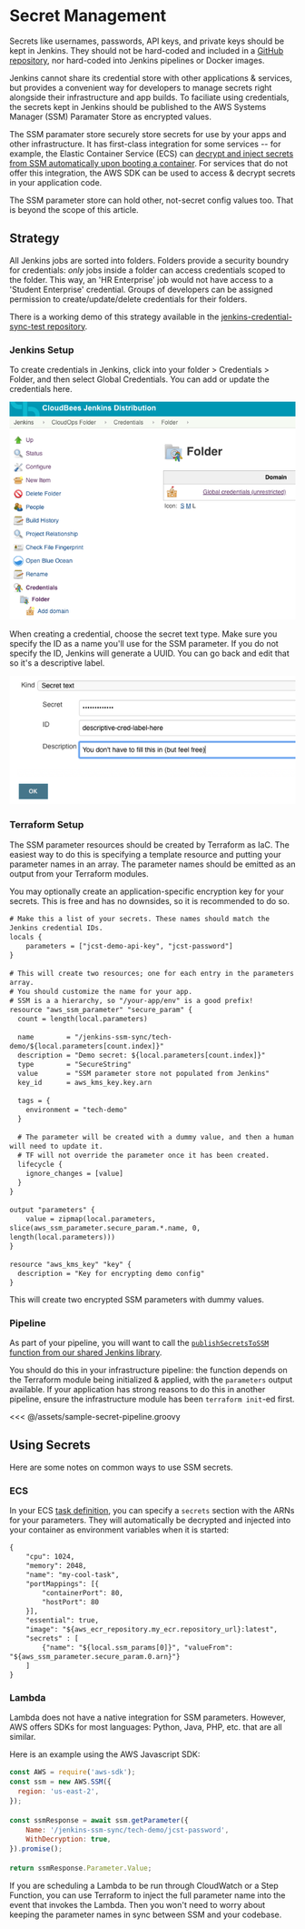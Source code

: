 # Secret Management
Secrets like usernames, passwords, API keys, and private keys should be kept in Jenkins. They should not be hard-coded and included in a [GitHub repository](../github/policies.md#secrets), nor hard-coded into Jenkins pipelines or Docker images. 

Jenkins cannot share its credential store with other applications & services, but provides a convenient way for developers to manage secrets right alongside their infrastructure and app builds. To faciliate using credentials, the secrets kept in Jenkins should be published to the AWS Systems Manager (SSM) Paramater Store as encrypted values.

The SSM paramater store securely store secrets for use by your apps and other infrastructure. It has first-class integration for some services -- for example, the Elastic Container Service (ECS) can [decrypt and inject secrets from SSM automatically upon booting a container](https://docs.aws.amazon.com/AmazonECS/latest/developerguide/specifying-sensitive-data.html). For services that do not offer this integration, the AWS SDK can be used to access & decrypt secrets in your application code.

The SSM parameter store can hold other, not-secret config values too. That is beyond the scope of this article.

## Strategy
All Jenkins jobs are sorted into folders. Folders provide a security boundry for credentials: *only* jobs inside a folder can access credentials scoped to the folder. This way, an 'HR Enterprise' job would not have access to a 'Student Enterprise' credential. Groups of developers can be assigned permission to create/update/delete credentials for their folders.

There is a working demo of this strategy available in the [jenkins-credential-sync-test repository](https://github.com/NIT-Administrative-Systems/jenkins-credential-sync-test).

### Jenkins Setup
To create credentials in Jenkins, click into your folder > Credentials > Folder, and then select Global Credentials. You can add or update the credentials here.

![Jenkins credential list screen](../assets/jenkins-cred-list.png)

When creating a credential, choose the secret text type. Make sure you specify the ID as a name you'll use for the SSM parameter. If you do not specify the ID, Jenkins will generate a UUID. You can go back and edit that so it's a descriptive label.

![Jenkins credential entry screen](../assets/jenkins-cred-entry.png)

### Terraform Setup
The SSM parameter resources should be created by Terraform as IaC. The easiest way to do this is specifying a template resource and putting your parameter names in an array. The parameter names should be emitted as an output from your Terraform modules.

You may optionally create an application-specific encryption key for your secrets. This is free and has no downsides, so it is recommended to do so.

```hcl
# Make this a list of your secrets. These names should match the Jenkins credential IDs.
locals {
    parameters = ["jcst-demo-api-key", "jcst-password"]
}

# This will create two resources; one for each entry in the parameters array.
# You should customize the name for your app. 
# SSM is a a hierarchy, so "/your-app/env" is a good prefix!
resource "aws_ssm_parameter" "secure_param" {
  count = length(local.parameters)

  name        = "/jenkins-ssm-sync/tech-demo/${local.parameters[count.index]}"
  description = "Demo secret: ${local.parameters[count.index]}"
  type        = "SecureString"
  value       = "SSM parameter store not populated from Jenkins"
  key_id      = aws_kms_key.key.arn

  tags = {
    environment = "tech-demo"
  }

  # The parameter will be created with a dummy value, and then a human will need to update it.
  # TF will not override the parameter once it has been created.
  lifecycle {
    ignore_changes = [value]
  }
}

output "parameters" {
    value = zipmap(local.parameters, slice(aws_ssm_parameter.secure_param.*.name, 0, length(local.parameters)))
}

resource "aws_kms_key" "key" {
  description = "Key for encrypting demo config"
}
```

This will create two encrypted SSM parameters with dummy values. 

### Pipeline
As part of your pipeline, you will want to call the [`publishSecretsToSSM` function from our shared Jenkins library](../ci-cd/shared-libs.md). 

You should do this in your infrastructure pipeline: the function depends on the Terraform module being initialized & applied, with the `parameters` output available. If your application has strong reasons to do this in another pipeline, ensure the infrastructure module has been `terraform init`-ed first.

<<< @/assets/sample-secret-pipeline.groovy

## Using Secrets
Here are some notes on common ways to use SSM secrets.

### ECS
In your ECS [task definition](https://docs.aws.amazon.com/AmazonECS/latest/developerguide/task_definition_parameters.html), you can specify a `secrets` section with the ARNs for your parameters. They will automatically be decrypted and injected into your container as environment variables when it is started:

```json{11-13}
{
    "cpu": 1024,
    "memory": 2048,
    "name": "my-cool-task",
    "portMappings": [{
        "containerPort": 80,
        "hostPort": 80
    }],
    "essential": true,
    "image": "${aws_ecr_repository.my_ecr.repository_url}:latest",
    "secrets" : [
        {"name": "${local.ssm_params[0]}", "valueFrom": "${aws_ssm_parameter.secure_param.0.arn}"}
    ]
}
```

### Lambda
Lambda does not have a native integration for SSM parameters. However, AWS offers SDKs for most languages: Python, Java, PHP, etc. that are all similar. 

Here is an example using the AWS Javascript SDK:

```js
const AWS = require('aws-sdk');
const ssm = new AWS.SSM({
  region: 'us-east-2',
});

const ssmResponse = await ssm.getParameter({
    Name: '/jenkins-ssm-sync/tech-demo/jcst-password',
    WithDecryption: true,
}).promise();

return ssmResponse.Parameter.Value;
```

If you are scheduling a Lambda to be run through CloudWatch or a Step Function, you can use Terraform to inject the full parameter name into the event that invokes the Lambda. Then you won't need to worry about keeping the parameter names in sync between SSM and your codebase.